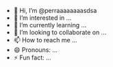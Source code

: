 - 👋 Hi, I’m @perraaaaaaaasdsa
- 👀 I’m interested in ...
- 🌱 I’m currently learning ...
- 💞️ I’m looking to collaborate on ...
- 📫 How to reach me ...
- 😄 Pronouns: ...
- ⚡ Fun fact: ...

<!---
perraaaaaaaasdsa/perraaaaaaaasdsa is a ✨ special ✨ repository because its `README.md` (this file) appears on your GitHub profile.
You can click the Preview link to take a look at your changes.
--->
